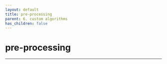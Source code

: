 ```yaml
---
layout: default
title: pre-processing
parent: 6. custom algorithms
has_children: false
---
```


# pre-processing
--------

